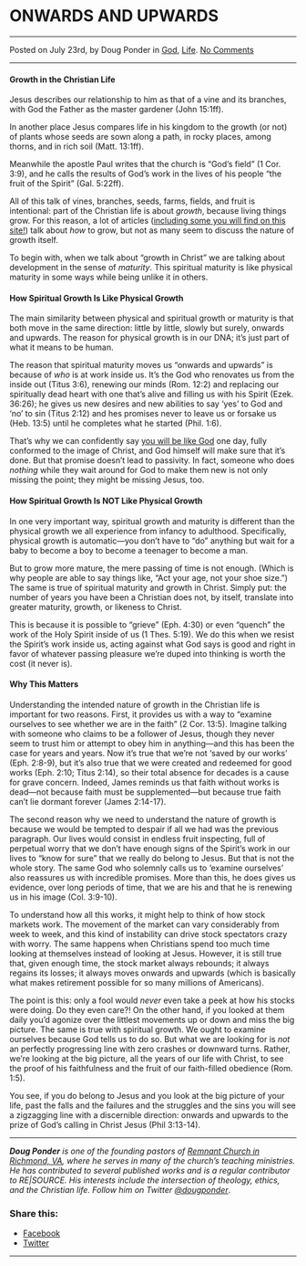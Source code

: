 ONWARDS AND UPWARDS
===================

* * *

Posted on July 23rd, by Doug Ponder in [God](http://www.remnantresource.org/category/god/), [Life](http://www.remnantresource.org/category/life/). [No Comments](http://www.remnantresource.org/onwards-and-upwards/#respond)

* * *

#### Growth in the Christian Life

Jesus describes our relationship to him as that of a vine and its branches, with God the Father as the master gardener (John 15:1ff).

In another place Jesus compares life in his kingdom to the growth (or not) of plants whose seeds are sown along a path, in rocky places, among thorns, and in rich soil (Matt. 13:1ff).

Meanwhile the apostle Paul writes that the church is “God’s field” (1 Cor. 3:9), and he calls the results of God’s work in the lives of his people “the fruit of the Spirit” (Gal. 5:22ff).

All of this talk of vines, branches, seeds, farms, fields, and fruit is intentional: part of the Christian life is about _growth_, because living things grow. For this reason, a lot of articles ([including some you will find on this site!](http://www.remnantresource.org/growing-in-grace/)) talk about _how_ to grow, but not as many seem to discuss the nature of growth itself.

To begin with, when we talk about “growth in Christ” we are talking about development in the sense of _maturity_. This spiritual maturity is like physical maturity in some ways while being unlike it in others.

#### **How Spiritual Growth Is Like Physical Growth**

The main similarity between physical and spiritual growth or maturity is that both move in the same direction: little by little, slowly but surely, onwards and upwards. The reason for physical growth is in our DNA; it’s just part of what it means to be human.

The reason that spiritual maturity moves us “onwards and upwards” is because of _who_ is at work inside us. It’s the God who renovates us from the inside out (Titus 3:6), renewing our minds (Rom. 12:2) and replacing our spiritually dead heart with one that’s alive and filling us with his Spirit (Ezek. 36:26); he gives us new desires and new abilities to say ‘yes’ to God and ‘no’ to sin (Titus 2:12) and hes promises never to leave us or forsake us (Heb. 13:5) until he completes what he started (Phil. 1:6).

That’s why we can confidently say [you will be like God](http://www.remnantresource.org/you-will-be-like-god/) one day, fully conformed to the image of Christ, and God himself will make sure that it’s done. But that promise doesn’t lead to passivity. In fact, someone who does _nothing_ while they wait around for God to make them new is not only missing the point; they might be missing Jesus, too.

#### **How Spiritual Growth Is NOT Like Physical Growth**

In one very important way, spiritual growth and maturity is different than the physical growth we all experience from infancy to adulthood. Specifically, physical growth is automatic—you don’t have to “do” anything but wait for a baby to become a boy to become a teenager to become a man.

But to grow more mature, the mere passing of time is not enough. (Which is why people are able to say things like, “Act your age, not your shoe size.”) The same is true of spiritual maturity and growth in Christ. Simply put: the number of years you have been a Christian does not, by itself, translate into greater maturity, growth, or likeness to Christ.

This is because it is possible to “grieve” (Eph. 4:30) or even “quench” the work of the Holy Spirit inside of us (1 Thes. 5:19). We do this when we resist the Spirit’s work inside us, acting against what God says is good and right in favor of whatever passing pleasure we’re duped into thinking is worth the cost (it never is).

#### **Why This Matters**

Understanding the intended nature of growth in the Christian life is important for two reasons. First, it provides us with a way to “examine ourselves to see whether we are in the faith” (2 Cor. 13:5). Imagine talking with someone who claims to be a follower of Jesus, though they never seem to trust him or attempt to obey him in anything—and this has been the case for years and years. Now it’s true that we’re not ‘saved by our works’ (Eph. 2:8-9), but it’s also true that we were created and redeemed for good works (Eph. 2:10; Titus 2:14), so their total absence for decades is a cause for grave concern. Indeed, James reminds us that faith without works is dead—not because faith must be supplemented—but because true faith can’t lie dormant forever (James 2:14-17).

The second reason why we need to understand the nature of growth is because we would be tempted to despair if all we had was the previous paragraph. Our lives would consist in endless fruit inspecting, full of perpetual worry that we don’t have enough signs of the Spirit’s work in our lives to “know for sure” that we really do belong to Jesus. But that is not the whole story. The same God who solemnly calls us to ‘examine ourselves’ also reassures us with incredible promises. More than this, he does gives us evidence, over long periods of time, that we are his and that he is renewing us in his image (Col. 3:9-10).

To understand how all this works, it might help to think of how stock markets work. The movement of the market can vary considerably from week to week, and this kind of instability can drive stock spectators crazy with worry. The same happens when Christians spend too much time looking at themselves instead of looking at Jesus. However, it is still true that, given enough time, the stock market always rebounds; it always regains its losses; it always moves onwards and upwards (which is basically what makes retirement possible for so many millions of Americans).

The point is this: only a fool would _never_ even take a peek at how his stocks were doing. Do they even care?! On the other hand, if you looked at them daily you’d agonize over the littlest movements up or down and miss the big picture. The same is true with spiritual growth. We ought to examine ourselves because God tells us to do so. But what we are looking for is _not_ an perfectly progressing line with zero crashes or downward turns. Rather, we’re looking at the big picture, all the years of our life with Christ, to see the proof of his faithfulness and the fruit of our faith-filled obedience (Rom. 1:5).

You see, if you do belong to Jesus and you look at the big picture of your life, past the falls and the failures and the struggles and the sins you will see a zigzagging line with a discernible direction: onwards and upwards to the prize of God’s calling in Christ Jesus (Phil 3:13-14).

* * *

_**Doug Ponder** is one of the founding pastors of [Remnant Church in Richmond, VA](http://www.remnantrichmond.org/), where he serves in many of the church’s teaching ministries. He has contributed to several published works and is a regular contributor to RE|SOURCE. His interests include the intersection of theology, ethics, and the Christian life. Follow him on Twitter [@dougponder](https://twitter.com/dougponder)_.

### Share this:

*   [Facebook](http://www.remnantresource.org/onwards-and-upwards/?share=facebook "Click to share on Facebook")
*   [Twitter](http://www.remnantresource.org/onwards-and-upwards/?share=twitter "Click to share on Twitter")

  

* * *
